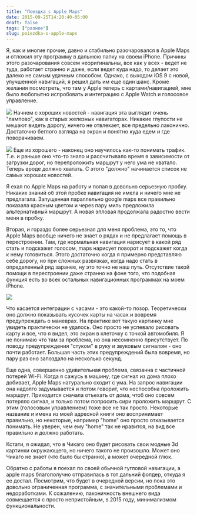 ```yaml
---
title: "Поездка с Apple Maps"
date: 2015-09-25T14:20:40-05:00
draft: false
tags: ["разное"]
slug: poiezdka-s-apple-maps
---
```



Я, как и многие прочие, давно и стабильно разочаровался в Apple Maps и отложил эту программу в дальнюю папку на своем iPhone. Причины этого разочарования совсем неоригинальны, все как у всех - ведет не туда, работает странно и даже, если ведет куда надо, то делает это далеко не самым удачным способом. Однако, с выходом iOS 9 с новой, улучшенной навигаций, я решил дать им еще один шанс. Кроме желания посмотреть, что там у Apple теперь с картами/навигацией, мне было любопытно испробовать и интеграцию с Apple Watch и голосовое управление.


![](/images/posts/n891a_20150925_023343-minwz.png#floatright)
Начнем с хороших новостей - навигация эта выглядит очень "лампово", как в старых железных навигаторах. Никакие глупости не мешают видеть дорогу, ничего не отвлекает, все предельно лаконично. Достаточно беглого взгляда на экран и понятно куда едем и где поворачиваем.

![](/images/posts/ios9nav-heavytraffic-6c-1.jpg#floatleft)
Еще из хорошего - наконец оно научилось как-то понимать трафик. Т.е. и раньше оно что-то знало и рассчитывало время в зависимости от загрузки дорог, но перепроложить маршрут у него ума не хватало. Теперь вроде должно хватать. С этого "должно" начинается список не самых хороших новостей.

Я ехал по Apple Maps на работу и попал в довольно серьезную пробку. Никаких знаний об этой пробке навигация не имела и ничего мне не предлагала. Запущенная параллельно google maps все правильно показала красным цветом и через пару миль предложила альтернативный маршрут. А новая эпловая продолжала радостно вести меня в пробку.

Вторая, и гораздо более серьезная для меня проблема, это то, что Apple Maps вообще ничего не знает о рядах и не предлагает помощь в перестроении. Там, где нормальная навигация нарисует в какой ряд стать и подскажет голосом, maps нарисует поворот и подскажет когда к нему готовиться. Этого достаточно когда я примерно представляю себе дорогу, но при сложных развязках, когда надо стать в определенный ряд заранее, ну это точно не наш путь. Отсутствие такой помощи в перестроении даже странно на фоне того, что подобная функция есть во всех остальных навигационных программах на моем iPhone.

![](/images/posts/apple-maps-app-220-100.jpg#floatright)

Что касается интеграции с часами - это какой-то позор. Теоретически оно должно показывать кусочек карты на часах и вовремя предупреждать о маневрах. На практике вот такую картинку мне увидеть практически не удалось. Оно просто не успевало рисовать карту и все, что я видел, это экран в клеточку с точкой автомобиля. Я не понимаю что там за проблема, но она несомненно присутствует. По поводу предупреждения "стуком" в руку и звуковым сигналом - оно почти работает. Большая часть этих предупреждений была вовремя, но пару раз оно запоздало на несколько секунд.

Еще одна, совершенно удивительная проблема, связанна с частичной потерей Wi-Fi. Когда я сажусь в машину, где сигнал из дома плохо добивает, Apple Maps натурально сходит с ума. На запрос навигации она надолго задумывается и потом говорит, что неспособна проложить маршрут. Приходится сначала отъехать от дома, чтоб оно совсем потеряло сигнал, и только потом попросить сири проложить маршрут. С этим (голосовым управлением) тоже все не так просто. Некоторые название и имена из моей адресной книги оно воспринимает правильно, но некоторые, например "home" оно просто отказывается понимать. Не уверен, чем ему "home" так не нравится, на вид все правильно и должно работать.
 
Кстати, я ожидал, что в Чикаго оно будет рисовать свои модные 3d картинки окружающего, но ничего такого не произошло. Может оно Чикаго не знает (что было бы странно), а может очередной глюк.

Обратно с работы я поехал по своей обычной гугловой навигации, а apple maps благополучно отправилась в тот дальний фолдер, откуда я ее достал. Посмотрим, что будет в очередной версии, но пока это довольно ограниченная программа, с значительными проблемами и недоработками. К сожалению, лаконичность внешнего вида совмещается с просто непристойным, в 2015 году, минимализмом функциональности. 
